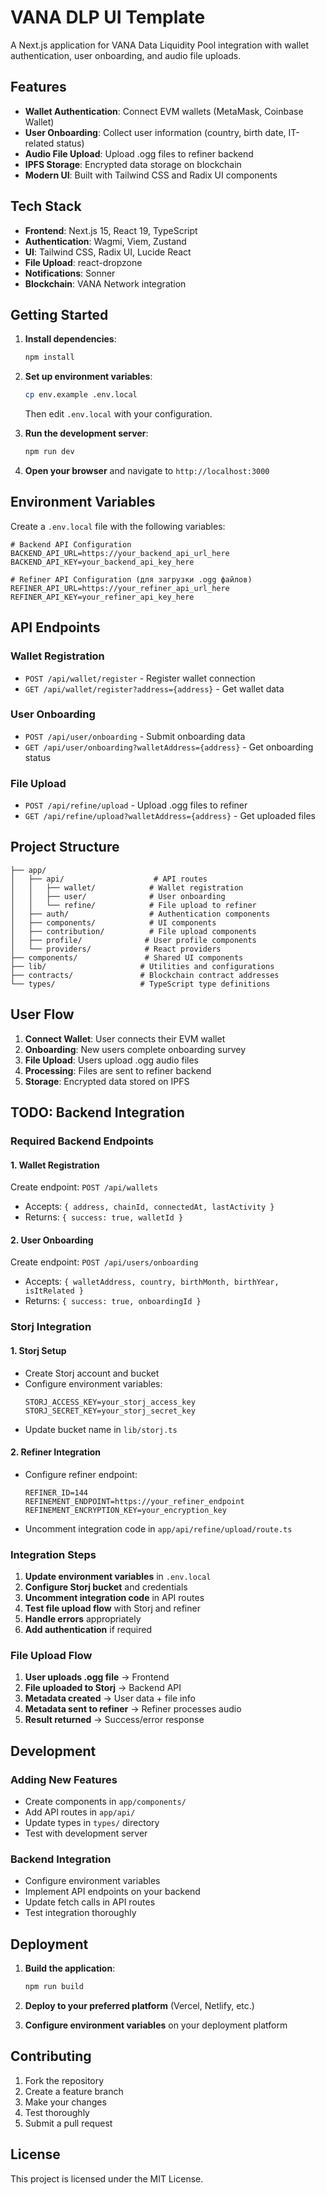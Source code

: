 # VANA DLP UI Template

A Next.js application for VANA Data Liquidity Pool integration with wallet authentication, user onboarding, and audio file uploads.

## Features

- **Wallet Authentication**: Connect EVM wallets (MetaMask, Coinbase Wallet)
- **User Onboarding**: Collect user information (country, birth date, IT-related status)
- **Audio File Upload**: Upload .ogg files to refiner backend
- **IPFS Storage**: Encrypted data storage on blockchain
- **Modern UI**: Built with Tailwind CSS and Radix UI components

## Tech Stack

- **Frontend**: Next.js 15, React 19, TypeScript
- **Authentication**: Wagmi, Viem, Zustand
- **UI**: Tailwind CSS, Radix UI, Lucide React
- **File Upload**: react-dropzone
- **Notifications**: Sonner
- **Blockchain**: VANA Network integration

## Getting Started

1. **Install dependencies**:
   ```bash
   npm install
   ```

2. **Set up environment variables**:
   ```bash
   cp env.example .env.local
   ```
   Then edit `.env.local` with your configuration.

3. **Run the development server**:
   ```bash
   npm run dev
   ```

4. **Open your browser** and navigate to `http://localhost:3000`

## Environment Variables

Create a `.env.local` file with the following variables:

```env
# Backend API Configuration
BACKEND_API_URL=https://your_backend_api_url_here
BACKEND_API_KEY=your_backend_api_key_here

# Refiner API Configuration (для загрузки .ogg файлов)
REFINER_API_URL=https://your_refiner_api_url_here
REFINER_API_KEY=your_refiner_api_key_here
```

## API Endpoints

### Wallet Registration
- `POST /api/wallet/register` - Register wallet connection
- `GET /api/wallet/register?address={address}` - Get wallet data

### User Onboarding
- `POST /api/user/onboarding` - Submit onboarding data
- `GET /api/user/onboarding?walletAddress={address}` - Get onboarding status

### File Upload
- `POST /api/refine/upload` - Upload .ogg files to refiner
- `GET /api/refine/upload?walletAddress={address}` - Get uploaded files

## Project Structure

```
├── app/
│   ├── api/                    # API routes
│   │   ├── wallet/            # Wallet registration
│   │   ├── user/              # User onboarding
│   │   └── refine/            # File upload to refiner
│   ├── auth/                  # Authentication components
│   ├── components/            # UI components
│   ├── contribution/          # File upload components
│   ├── profile/              # User profile components
│   └── providers/            # React providers
├── components/               # Shared UI components
├── lib/                     # Utilities and configurations
├── contracts/               # Blockchain contract addresses
└── types/                   # TypeScript type definitions
```

## User Flow

1. **Connect Wallet**: User connects their EVM wallet
2. **Onboarding**: New users complete onboarding survey
3. **File Upload**: Users upload .ogg audio files
4. **Processing**: Files are sent to refiner backend
5. **Storage**: Encrypted data stored on IPFS

## TODO: Backend Integration

### Required Backend Endpoints

#### 1. Wallet Registration
Create endpoint: `POST /api/wallets`
- Accepts: `{ address, chainId, connectedAt, lastActivity }`
- Returns: `{ success: true, walletId }`

#### 2. User Onboarding
Create endpoint: `POST /api/users/onboarding`
- Accepts: `{ walletAddress, country, birthMonth, birthYear, isItRelated }`
- Returns: `{ success: true, onboardingId }`

### Storj Integration

#### 1. Storj Setup
- Create Storj account and bucket
- Configure environment variables:
  ```env
  STORJ_ACCESS_KEY=your_storj_access_key
  STORJ_SECRET_KEY=your_storj_secret_key
  ```
- Update bucket name in `lib/storj.ts`

#### 2. Refiner Integration
- Configure refiner endpoint:
  ```env
  REFINER_ID=144
  REFINEMENT_ENDPOINT=https://your_refiner_endpoint
  REFINEMENT_ENCRYPTION_KEY=your_encryption_key
  ```
- Uncomment integration code in `app/api/refine/upload/route.ts`

### Integration Steps

1. **Update environment variables** in `.env.local`
2. **Configure Storj bucket** and credentials
3. **Uncomment integration code** in API routes
4. **Test file upload flow** with Storj and refiner
5. **Handle errors** appropriately
6. **Add authentication** if required

### File Upload Flow

1. **User uploads .ogg file** → Frontend
2. **File uploaded to Storj** → Backend API
3. **Metadata created** → User data + file info
4. **Metadata sent to refiner** → Refiner processes audio
5. **Result returned** → Success/error response

## Development

### Adding New Features
- Create components in `app/components/`
- Add API routes in `app/api/`
- Update types in `types/` directory
- Test with development server

### Backend Integration
- Configure environment variables
- Implement API endpoints on your backend
- Update fetch calls in API routes
- Test integration thoroughly

## Deployment

1. **Build the application**:
   ```bash
   npm run build
   ```

2. **Deploy to your preferred platform** (Vercel, Netlify, etc.)

3. **Configure environment variables** on your deployment platform

## Contributing

1. Fork the repository
2. Create a feature branch
3. Make your changes
4. Test thoroughly
5. Submit a pull request

## License

This project is licensed under the MIT License.

